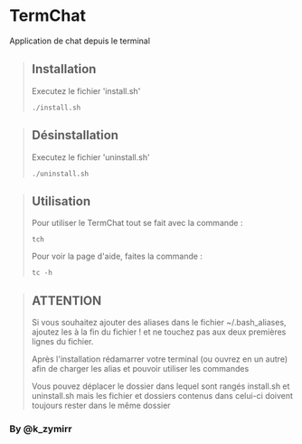 # TermChat 
Application de chat depuis le terminal 

> ## Installation 
> Executez le fichier 'install.sh' 
> ```
> ./install.sh
> ```

> ## Désinstallation 
> Executez le fichier 'uninstall.sh' 
> ```
> ./uninstall.sh
> ```

> ## Utilisation
> Pour utiliser le TermChat tout se fait avec la commande : 
> ```
> tch
> ```
> Pour voir la page d'aide, faites la commande : 
> ```
> tc -h
> ```

> ## ATTENTION
> Si vous souhaitez ajouter des aliases dans le fichier ~/.bash_aliases, ajoutez les à la fin du fichier ! et ne touchez pas aux deux premières lignes du fichier.
> 
> Après l'installation rédamarrer votre terminal (ou ouvrez en un autre) afin de charger les alias et pouvoir utiliser les commandes
> 
> Vous pouvez déplacer le dossier dans lequel sont rangés install.sh et uninstall.sh mais les fichier et dossiers contenus dans celui-ci doivent toujours rester dans le même dossier

### By @k_zymirr
